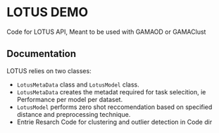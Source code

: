 # LOTUS DEMO
Code for LOTUS API, Meant to be used with GAMAOD or GAMAClust
## Documentation
LOTUS relies on two classes:
* `LotusMetaData` class and `LotusModel` class.
* `LotusMetaData` creates the metadat required for task selecition, ie Performance per model per dataset.
* `LotusModel` performs zero shot reccomendation based on specified distance and preprocessing technique.
* Entrie Resarch Code for clustering and outlier detection in Code dir
